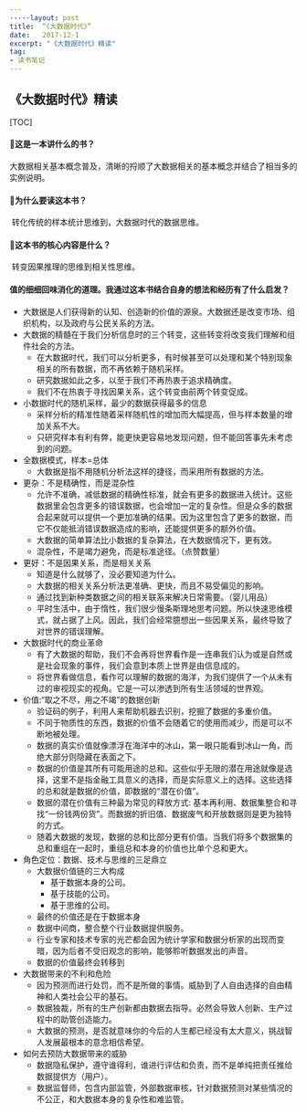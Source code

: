 ```yaml
---
·····layout: post 
title:  “《大数据时代》”
date:   2017-12-1
excerpt: "《大数据时代》精读"
tag:
- 读书笔记
---
```


## 《大数据时代》精读





[TOC]



#### 这是一本讲什么的书？

​	大数据相关基本概念普及，清晰的捋顺了大数据相关的基本概念并结合了相当多的实例说明。

#### 为什么要读这本书？

​	转化传统的样本统计思维到，大数据时代的数据思维。

#### 这本书的核心内容是什么？

​	转变因果推理的思维到相关性思维。

#### 值的细细回味消化的道理。我通过这本书结合自身的想法和经历有了什么启发？

- 大数据是人们获得新的认知、创造新的价值的源泉。大数据还是改变市场、组织机构，以及政府与公民关系的方法。
- 大数据的精髓在于我们分析信息时的三个转变，这些转变将改变我们理解和组件社会的方法。
  - 在大数据时代，我们可以分析更多，有时候甚至可以处理和某个特别现象相关的所有数据，而不再依赖于随机采样。
  - 研究数据如此之多，以至于我们不再热衷于追求精确度。
  - 我们不在热衷于寻找因果关系，这个转变由前两个转变促成。
- 小数据时代的随机采样，最少的数据获得最多的信息
  - 采样分析的精准性随着采样随机性的增加而大幅提高，但与样本数量的增加关系不大。
  - 只研究样本有利有弊，能更快更容易地发现问题，但不能回答事先未考虑到的问题。
- 全数据模式，样本=总体
  - 大数据是指不用随机分析法这样的捷径，而采用所有数据的方法。
- 更杂：不是精确性，而是混杂性
  - 允许不准确，减低数据的精确性标准，就会有更多的数据进入统计。这些数据里会包含更多的错误数据，也会增加一定的复杂性。但是众多的数据合起来就可以提供一个更加准确的结果。因为这里包含了更多的数据，而它不仅能抵消错误数据造成的影响，还能提供更多的额外价值。
  - 大数据的简单算法比小数据的复杂算法，在大数据情况下，更有效。
  - 混杂性，不是竭力避免，而是标准途径。（点赞数量）
- 更好：不是因果关系，而是相关关系
  - 知道是什么就够了，没必要知道为什么。
  - 大数据的相关关系分析法更准确、更快，而且不易受偏见的影响。
  - 通过找到新种类数据之间的相关联系来解决日常需要。（婴儿用品）
  - 平时生活中，由于惰性，我们很少慢条斯理地思考问题。所以快速思维模式，就占据了上风。因此，我们会经常臆想出一些因果关系，最终导致了对世界的错误理解。
- 大数据时代的商业革命
  - 有了大数据的帮助，我们不会再将世界看作是一连串我们认为或是自然或是社会现象的事件，我们会意到本质上世界是由信息成的。
  - 将世界看做信息，看作可以理解的数据的海洋，为我们提供了一个从未有过的审视现实的视角。它是一可以渗透到所有生活领域的世界观。
- 价值:“取之不尽，用之不竭”的数据创新
  - 验证码的例子，利用人来帮助机器去识别，挖掘了数据的多重价值。
  - 不同于物质性的东西，数据的价值不会随着它的使用而减少，而是可以不断地被处理。
  - 数据的真实价值就像漂浮在海洋中的冰山，第一眼只能看到冰山一角，而绝大部分则隐藏在表面之下。
  - 数据的价值是其所有可能用途的总和。这些似乎无限的潜在用途就像是选择，这里不是指金融工具意义的选择，而是实际意义上的选择。这些选择的总和就是数据的价值，即数据的“潜在价值”。
  - 数据的潜在价值有三种最为常见的释放方式: 基本再利用、数据集整合和寻找“一份钱两份货”。而数据的折旧值、数据废气和开放数据则是更为独特的方式。
  - 随着大数据的发现，数据的总和比部分更有价值。当我们将多个数据集的总和重组在一起时，重组总和本身的价值也比单个总和更大。
- 角色定位：数据、技术与思维的三足鼎立
  - 大数据价值链的三大构成
    - 基于数据本身的公司。
    - 基于技能的公司。
    - 基于思维的公司。
  - 最终的价值还是在于数据本身
  - 数据中间商，整合整个行业数据提供服务。
  - 行业专家和技术专家的光芒都会因为统计学家和数据分析家的出现而变暗，因为后者不受旧观念的影响，能够聆听数据发出的声音。
  - 数据的价值最终会转移到
- 大数据带来的不利和危险
  - 因为预测而进行处罚，而不是所做的事情。威胁到了人自由选择的自由精神和人类社会公平的基石。
  - 数据独裁，所有的生产创新都由数据去指导。必然会导致人创新、生产过程中的助管创造能力。
  - 大数据的预测，是否就意味你的今后的人生都已经没有太大意义，挑战智人发展最根本的意念相信希望。
- 如何去预防大数据带来的威胁
  - 数据隐私保护，遵守谁得利，谁进行评估和负责，而不是单纯把责任推给数据提供方（用户）。
  - 数据监督师，包含内部监管，外部数据审核，针对数据预测对某些情况的不公正，和大数据本身的复杂性和难监管。


